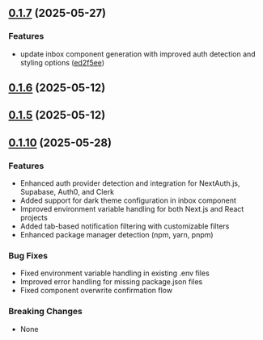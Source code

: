 ## [0.1.7](https://github.com/iampearceman/add-inbox/compare/v0.1.6...v0.1.7) (2025-05-27)


### Features

* update inbox component generation with improved auth detection and styling options ([ed2f5ee](https://github.com/iampearceman/add-inbox/commit/ed2f5ee51931ed33633f98cec9d3d7eedd9ac0be))



## [0.1.6](https://github.com/iampearceman/add-inbox/compare/v0.1.5...v0.1.6) (2025-05-12)



## [0.1.5](https://github.com/iampearceman/add-inbox/compare/v0.1.3...v0.1.5) (2025-05-12)

## [0.1.10](https://github.com/iampearceman/add-inbox/compare/v0.1.7...v0.1.10) (2025-05-28)

### Features

* Enhanced auth provider detection and integration for NextAuth.js, Supabase, Auth0, and Clerk
* Added support for dark theme configuration in inbox component
* Improved environment variable handling for both Next.js and React projects
* Added tab-based notification filtering with customizable filters
* Enhanced package manager detection (npm, yarn, pnpm)

### Bug Fixes

* Fixed environment variable handling in existing .env files
* Improved error handling for missing package.json files
* Fixed component overwrite confirmation flow

### Breaking Changes

* None

